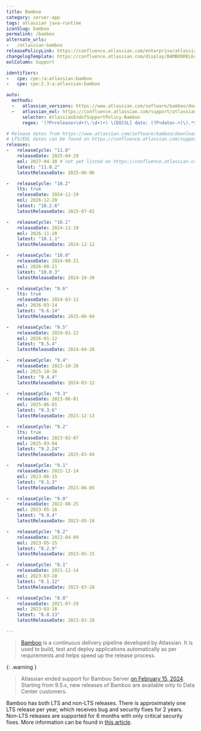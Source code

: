 ```yaml
---
title: Bamboo
category: server-app
tags: atlassian java-runtime
iconSlug: bamboo
permalink: /bamboo
alternate_urls:
-   /atlassian-bamboo
releasePolicyLink: https://confluence.atlassian.com/enterprise/atlassian-enterprise-releases-948227420.html
changelogTemplate: https://confluence.atlassian.com/display/BAMBOORELEASES/Bamboo+__RELEASE_CYCLE__+release+notes
eolColumn: Support

identifiers:
-   cpe: cpe:/a:atlassian:bamboo
-   cpe: cpe:2.3:a:atlassian:bamboo

auto:
  methods:
  -   atlassian_versions: https://www.atlassian.com/software/bamboo/download-archives
  -   atlassian_eol: https://confluence.atlassian.com/support/atlassian-support-end-of-life-policy-201851003.html
      selector: AtlassianEndofSupportPolicy-Bamboo
      regex: '(?P<release>\d+(\.\d+)+) \(EO[SL] date: (?P<date>.+)\).*$'

# Release dates from https://www.atlassian.com/software/bamboo/download-archives.
# LTS/EOL dates can be found on https://confluence.atlassian.com/support/atlassian-support-end-of-life-policy-201851003.html
releases:
-   releaseCycle: "11.0"
    releaseDate: 2025-04-29
    eol: 2027-04-30 # not yet listed on https://confluence.atlassian.com/support/atlassian-support-end-of-life-policy-201851003.html
    latest: "11.0.2"
    latestReleaseDate: 2025-06-06

-   releaseCycle: "10.2"
    lts: true
    releaseDate: 2024-12-19
    eol: 2026-12-20
    latest: "10.2.6"
    latestReleaseDate: 2025-07-02

-   releaseCycle: "10.1"
    releaseDate: 2024-11-19
    eol: 2026-11-20
    latest: "10.1.1"
    latestReleaseDate: 2024-12-12

-   releaseCycle: "10.0"
    releaseDate: 2024-08-21
    eol: 2026-08-21
    latest: "10.0.3"
    latestReleaseDate: 2024-10-30

-   releaseCycle: "9.6"
    lts: true
    releaseDate: 2024-03-13
    eol: 2026-03-14
    latest: "9.6.14"
    latestReleaseDate: 2025-06-04

-   releaseCycle: "9.5"
    releaseDate: 2024-01-22
    eol: 2026-01-22
    latest: "9.5.4"
    latestReleaseDate: 2024-04-26

-   releaseCycle: "9.4"
    releaseDate: 2023-10-26
    eol: 2025-10-26
    latest: "9.4.4"
    latestReleaseDate: 2024-03-12

-   releaseCycle: "9.3"
    releaseDate: 2023-06-01
    eol: 2025-06-01
    latest: "9.3.6"
    latestReleaseDate: 2023-12-13

-   releaseCycle: "9.2"
    lts: true
    releaseDate: 2023-02-07
    eol: 2025-03-04
    latest: "9.2.24"
    latestReleaseDate: 2025-03-04

-   releaseCycle: "9.1"
    releaseDate: 2022-12-14
    eol: 2023-06-15
    latest: "9.1.3"
    latestReleaseDate: 2023-06-05

-   releaseCycle: "9.0"
    releaseDate: 2022-08-25
    eol: 2023-05-16
    latest: "9.0.4"
    latestReleaseDate: 2023-05-16

-   releaseCycle: "8.2"
    releaseDate: 2022-04-09
    eol: 2023-05-15
    latest: "8.2.9"
    latestReleaseDate: 2023-05-15

-   releaseCycle: "8.1"
    releaseDate: 2021-12-14
    eol: 2023-03-28
    latest: "8.1.12"
    latestReleaseDate: 2023-03-28

-   releaseCycle: "8.0"
    releaseDate: 2021-07-29
    eol: 2023-03-28
    latest: "8.0.13"
    latestReleaseDate: 2023-03-28

---
```


> [Bamboo](https://www.atlassian.com/software/bamboo) is a continuous delivery pipeline developed by Atlassian. It is
> used to build, test and deploy applications automatically as per requirements and helps speed up the release process.

{: .warning }
> Atlassian ended support for Bamboo Server [on February 15, 2024](https://www.atlassian.com/migration/assess/journey-to-cloud).
> Starting from 9.5.x, new releases of Bamboo are available only to Data Center customers.

Bamboo has both LTS and non-LTS releases. There is approximately one LTS release per year, which receives bug and
security fixes for 2 years. Non-LTS releases are supported for 6 months with only critical security fixes. More
information can be found in [this article](https://www.atlassian.com/blog/enterprise/introducing-enterprise-releases).
